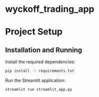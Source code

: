# wyckoff_trading_app

# Project Setup

## Installation and Running

Install the required dependencies:
```bash
pip install -r requirements.txt
```

Run the Streamlit application:
```bash
streamlit run streamlit_app.py
```